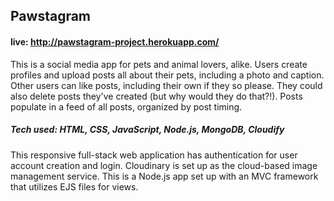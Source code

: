 ## Pawstagram


#### live: http://pawstagram-project.herokuapp.com/

This is a social media app for pets and animal lovers, alike. Users create profiles and upload posts all about their pets, including a photo and caption. Other users can like posts, including their own if they so please. They could also delete posts they've created (but why would they do that?!). Posts populate in a feed of all posts, organized by post timing.

##### Tech used: HTML, CSS, JavaScript, Node.js, MongoDB, Cloudify

This responsive full-stack web application has authentication for user account creation and login. Cloudinary is set up as the cloud-based image management service. This is a Node.js app set up with an MVC framework that utilizes EJS files for views.
